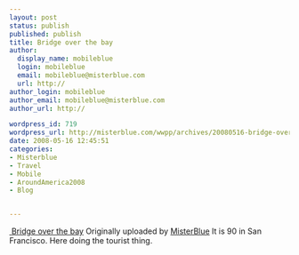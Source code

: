 ```yaml
---
layout: post
status: publish
published: publish
title: Bridge over the bay
author:
  display_name: mobileblue
  login: mobileblue
  email: mobileblue@misterblue.com
  url: http://
author_login: mobileblue
author_email: mobileblue@misterblue.com
author_url: http://

wordpress_id: 719
wordpress_url: http://misterblue.com/wwpp/archives/20080516-bridge-over-the-bay
date: 2008-05-16 12:45:51
categories:
- Misterblue
- Travel
- Mobile
- AroundAmerica2008
- Blog


---
```

<span class="flickr-blog-content">
  <span class="flickr-blog-image">
    <a href="http://www.flickr.com/photos/misterblue/2497072179/" title="photo sharing" class="flickr-blog-image">
       <img src="http://farm3.static.flickr.com/2143/2497072179_eb8a2b8601_m.jpg" alt="" class="flickr-blog-image" />
    </a>
    <span class="flickr-blog-image-title">
      <a href="http://www.flickr.com/photos/misterblue/2497072179/">Bridge over the bay</a>
    </span>
    <span class="flickr-blog-image-credit">
      Originally uploaded by <a href="http://www.flickr.com/people/misterblue/">MisterBlue</a>
    </span>
  </span>
  <span class="flickr-blog-body">
    It is 90 in San Francisco. Here doing the tourist thing.
  </span>
</span>
<br />
